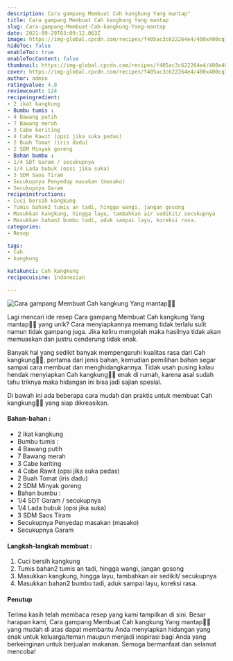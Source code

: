 ```yaml
---
description: Cara gampang Membuat Cah kangkung Yang mantap"
title: Cara gampang Membuat Cah kangkung Yang mantap
slug: Cara-gampang-Membuat-Cah-kangkung-Yang-mantap
date: 2021-09-29T03:09:12.063Z
image: https://img-global.cpcdn.com/recipes/f405ac3c622264e4/400x400cq70/photo.jpg
hideToc: false
enableToc: true
enableTocContent: false
thumbnail: https://img-global.cpcdn.com/recipes/f405ac3c622264e4/400x400cq70/photo.jpg
cover: https://img-global.cpcdn.com/recipes/f405ac3c622264e4/400x400cq70/photo.jpg
author: admin
ratingvalue: 4.8
reviewcount: 124
recipeingredient:
- 2 ikat kangkung
- Bumbu tumis :
- 4 Bawang putih
- 7 Bawang merah
- 3 Cabe keriting
- 4 Cabe Rawit (opsi jika suka pedas)
- 2 Buah Tomat (iris dadu)
- 2 SDM Minyak goreng
- Bahan bumbu :
- 1/4 SDT Garam / secukupnya
- 1/4 Lada bubuk (opsi jika suka)
- 3 SDM Saos Tiram
- Secukupnya Penyedap masakan (masako)
- Secukupnya Garam
recipeinstructions:
- Cuci bersih kangkung
- Tumis bahan2 tumis an tadi, hingga wangi, jangan gosong
- Masukkan kangkung, hingga layu, tambahkan air sedikit/ secukupnya
- Masukkan bahan2 bumbu tadi, aduk sampai layu, koreksi rasa.
categories:
- Resep

tags:
- Cah
- kangkung

katakunci: Cah kangkung
recipecuisine: Indonesian

---
```


![Cara gampang Membuat Cah kangkung Yang mantap👩‍🍳](https://img-global.cpcdn.com/recipes/f405ac3c622264e4/400x400cq70/photo.jpg)

Lagi mencari ide resep Cara gampang Membuat Cah kangkung Yang mantap👩‍🍳 yang unik? Cara menyiapkannya memang tidak terlalu sulit namun tidak gampang juga. Jika keliru mengolah maka hasilnya tidak akan memuaskan dan justru cenderung tidak enak.

Banyak hal yang sedikit banyak mempengaruhi kualitas rasa dari Cah kangkung👩‍🍳, pertama dari jenis bahan, kemudian pemilihan bahan segar sampai cara membuat dan menghidangkannya. Tidak usah pusing kalau hendak menyiapkan Cah kangkung👩‍🍳 enak di rumah, karena asal sudah tahu triknya maka hidangan ini bisa jadi sajian spesial.

Di bawah ini ada beberapa cara mudah dan praktis untuk membuat Cah kangkung👩‍🍳 yang siap dikreasikan.

<!--inarticleads1-->

#### Bahan-bahan :

- 2 ikat kangkung
- Bumbu tumis :
- 4 Bawang putih
- 7 Bawang merah
- 3 Cabe keriting
- 4 Cabe Rawit (opsi jika suka pedas)
- 2 Buah Tomat (iris dadu)
- 2 SDM Minyak goreng
- Bahan bumbu :
- 1/4 SDT Garam / secukupnya
- 1/4 Lada bubuk (opsi jika suka)
- 3 SDM Saos Tiram
- Secukupnya Penyedap masakan (masako)
- Secukupnya Garam

<!--inarticleads2-->

#### Langkah-langkah membuat :

1. Cuci bersih kangkung
1. Tumis bahan2 tumis an tadi, hingga wangi, jangan gosong
1. Masukkan kangkung, hingga layu, tambahkan air sedikit/ secukupnya
1. Masukkan bahan2 bumbu tadi, aduk sampai layu, koreksi rasa.

#### Penutup

Terima kasih telah membaca resep yang kami tampilkan di sini. Besar harapan kami, Cara gampang Membuat Cah kangkung Yang mantap👩‍🍳 yang mudah di atas dapat membantu Anda menyiapkan hidangan yang enak untuk keluarga/teman maupun menjadi inspirasi bagi Anda yang berkeinginan untuk berjualan makanan. Semoga bermanfaat dan selamat mencoba!